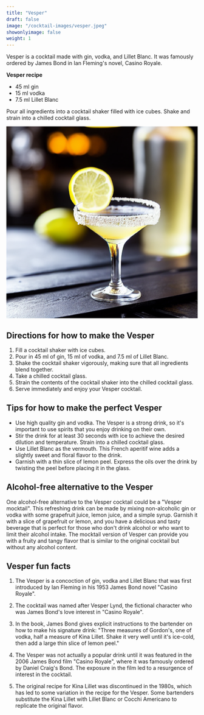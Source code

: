 ```yaml
---
title: "Vesper"
draft: false
image: "/cocktail-images/vesper.jpeg"
showonlyimage: false
weight: 1
---
```


Vesper is a cocktail made with gin, vodka, and Lillet Blanc. It was famously ordered by James Bond in Ian Fleming's novel, Casino Royale.

<!--more-->

**Vesper recipe**

- 45 ml gin
- 15 ml vodka
- 7.5 ml Lillet Blanc


Pour all ingredients into a cocktail shaker filled with ice cubes. Shake and strain into a chilled cocktail glass.

![](/cocktail-images/vesper.jpeg)


## Directions for how to make the Vesper

1. Fill a cocktail shaker with ice cubes.
2. Pour in 45 ml of gin, 15 ml of vodka, and 7.5 ml of Lillet Blanc.
3. Shake the cocktail shaker vigorously, making sure that all ingredients blend together.
4. Take a chilled cocktail glass.
5. Strain the contents of the cocktail shaker into the chilled cocktail glass.
6. Serve immediately and enjoy your Vesper cocktail.

## Tips for how to make the perfect Vesper

- Use high quality gin and vodka. The Vesper is a strong drink, so it's important to use spirits that you enjoy drinking on their own.
- Stir the drink for at least 30 seconds with ice to achieve the desired dilution and temperature. Strain into a chilled cocktail glass.
- Use Lillet Blanc as the vermouth. This French aperitif wine adds a slightly sweet and floral flavor to the drink.
- Garnish with a thin slice of lemon peel. Express the oils over the drink by twisting the peel before placing it in the glass.

## Alcohol-free alternative to the Vesper

One alcohol-free alternative to the Vesper cocktail could be a "Vesper mocktail". This refreshing drink can be made by mixing non-alcoholic gin or vodka with some grapefruit juice, lemon juice, and a simple syrup. Garnish it with a slice of grapefruit or lemon, and you have a delicious and tasty beverage that is perfect for those who don't drink alcohol or who want to limit their alcohol intake. The mocktail version of Vesper can provide you with a fruity and tangy flavor that is similar to the original cocktail but without any alcohol content.

## Vesper fun facts

1. The Vesper is a concoction of gin, vodka and Lillet Blanc that was first introduced by Ian Fleming in his 1953 James Bond novel "Casino Royale".

2. The cocktail was named after Vesper Lynd, the fictional character who was James Bond's love interest in "Casino Royale".

3. In the book, James Bond gives explicit instructions to the bartender on how to make his signature drink: "Three measures of Gordon's, one of vodka, half a measure of Kina Lillet. Shake it very well until it's ice-cold, then add a large thin slice of lemon peel."

4. The Vesper was not actually a popular drink until it was featured in the 2006 James Bond film "Casino Royale", where it was famously ordered by Daniel Craig's Bond. The exposure in the film led to a resurgence of interest in the cocktail.

5. The original recipe for Kina Lillet was discontinued in the 1980s, which has led to some variation in the recipe for the Vesper. Some bartenders substitute the Kina Lillet with Lillet Blanc or Cocchi Americano to replicate the original flavor.
